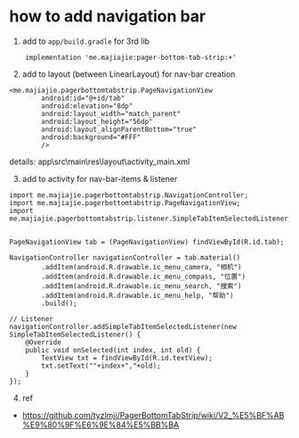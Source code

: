# how to add navigation bar


1. add to `app/build.gradle` for 3rd lib

```
    implementation 'me.majiajie:pager-bottom-tab-strip:+'
```


2. add to layout (between LinearLayout) for nav-bar creation

```
<me.majiajie.pagerbottomtabstrip.PageNavigationView
        android:id="@+id/tab"
        android:elevation="8dp"
        android:layout_width="match_parent"
        android:layout_height="56dp"
        android:layout_alignParentBottom="true"
        android:background="#FFF"
        />
```

details: app\src\main\res\layout\activity_main.xml


3. add to activity for nav-bar-items & listener

```
import me.majiajie.pagerbottomtabstrip.NavigationController;
import me.majiajie.pagerbottomtabstrip.PageNavigationView;
import me.majiajie.pagerbottomtabstrip.listener.SimpleTabItemSelectedListener;


PageNavigationView tab = (PageNavigationView) findViewById(R.id.tab);

NavigationController navigationController = tab.material()
        .addItem(android.R.drawable.ic_menu_camera, "相机")
        .addItem(android.R.drawable.ic_menu_compass, "位置")
        .addItem(android.R.drawable.ic_menu_search, "搜索")
        .addItem(android.R.drawable.ic_menu_help, "帮助")
        .build();

// Listener
navigationController.addSimpleTabItemSelectedListener(new SimpleTabItemSelectedListener() {
	@Override
	public void onSelected(int index, int old) {
		TextView txt = findViewById(R.id.textView);
		txt.setText(""+index+","+old);
	}
});

```


4. ref

* https://github.com/tyzlmjj/PagerBottomTabStrip/wiki/V2_%E5%BF%AB%E9%80%9F%E6%9E%84%E5%BB%BA



